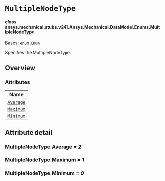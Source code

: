 # `MultipleNodeType`



#### *class* ansys.mechanical.stubs.v241.Ansys.Mechanical.DataModel.Enums.MultipleNodeType

Bases: [`enum.Enum`](https://docs.python.org/3/library/enum.html#enum.Enum)

Specifies the MultipleNodeType.

<!-- !! processed by numpydoc !! -->

<a id="overview"></a>

## Overview

### Attributes

| Name |
| ------------------------------------------------------------------------------------------------------------------ |
| [`Average`](../../../../../v242/Ansys/Mechanical/DataModel/Enums/MultipleNodeType.md#MultipleNodeType.Average) |
| [`Maximum`](../../../../../v242/Ansys/Mechanical/DataModel/Enums/MultipleNodeType.md#MultipleNodeType.Maximum) |
| [`Minimum`](../../../../../v242/Ansys/Mechanical/DataModel/Enums/MultipleNodeType.md#MultipleNodeType.Minimum) |

<a id="attribute-detail"></a>

## Attribute detail

<a id="MultipleNodeType.Average"></a>

### MultipleNodeType.Average *= 2*

<a id="MultipleNodeType.Maximum"></a>

### MultipleNodeType.Maximum *= 1*

<a id="MultipleNodeType.Minimum"></a>

### MultipleNodeType.Minimum *= 0*


